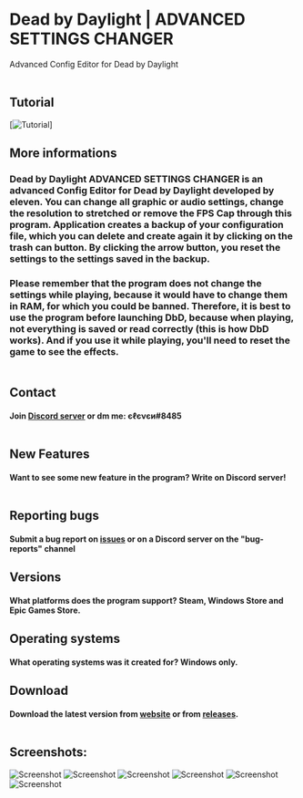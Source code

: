 # Dead by Daylight | ADVANCED SETTINGS CHANGER
Advanced Config Editor for Dead by Daylight
<br /><br />
## Tutorial
[![Tutorial](https://i9.ytimg.com/vi_webp/3lOGWBIzMes/mqdefault.webp?v=617827ba&sqp=CKS2sZkG&rs=AOn4CLB89JvBoK-Jcim8Ybd2eokj_-mWiA)]

## More informations
### Dead by Daylight ADVANCED SETTINGS CHANGER is an advanced Config Editor for Dead by Daylight developed by eleven. You can change all graphic or audio settings, change the resolution to stretched or remove the FPS Cap through this program. Application creates a backup of your configuration file, which you can delete and create again it by clicking on the trash can button. By clicking the arrow button, you reset the settings to the settings saved in the backup. 

### Please remember that the program does not change the settings while playing, because it would have to change them in RAM, for which you could be banned. Therefore, it is best to use the program before launching DbD, because when playing, not everything is saved or read correctly (this is how DbD works). And if you use it while playing, you'll need to reset the game to see the effects.<br /><br />
## Contact 
#### Join [Discord server](https://discord.com/invite/EY9uaqTS7Z) or dm me: єℓєνєи#8485<br /><br />
## New Features
#### Want to see some new feature in the program? Write on Discord server!<br /><br />
## Reporting bugs
#### Submit a bug report on [issues](https://github.com/elefelen/DbD_ADVANCED_SETTINGS_CHANGER/issues) or on a Discord server on the "bug-reports" channel
## Versions
#### What platforms does the program support? Steam, Windows Store and Epic Games Store.
## Operating systems
#### What operating systems was it created for? Windows only.
## Download
#### Download the latest version from [website](http://dbdconfigeditor.epizy.com/) or from [releases](https://github.com/elefelen/dead-by-daylight-advanced-settings-changer/releases).<br /><br />
## Screenshots:<br />
![Screenshot](https://github.com/elefelen/DbD_ADVANCED_SETTINGS_CHANGER/blob/main/1.PNG)
![Screenshot](https://github.com/elefelen/DbD_ADVANCED_SETTINGS_CHANGER/blob/main/2.PNG)
![Screenshot](https://github.com/elefelen/DbD_ADVANCED_SETTINGS_CHANGER/blob/main/3.PNG)
![Screenshot](https://github.com/elefelen/DbD_ADVANCED_SETTINGS_CHANGER/blob/main/4.PNG)
![Screenshot](https://github.com/elefelen/DbD_ADVANCED_SETTINGS_CHANGER/blob/main/5.PNG)
![Screenshot](https://github.com/elefelen/DbD_ADVANCED_SETTINGS_CHANGER/blob/main/6.PNG)
